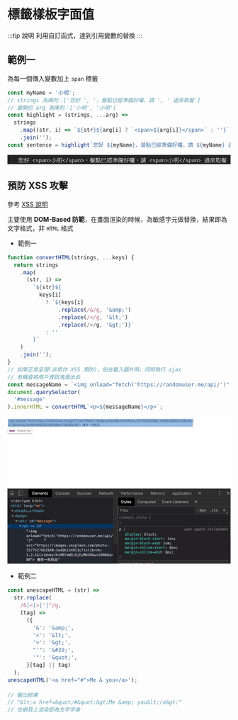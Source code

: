 # 標籤樣板字面值

:::tip 說明
利用自訂函式，達到引用變數的替換
:::

## 範例一

為每一個傳入變數加上 `span` 標籤

```js
const myName = '小明';
// strings 為陣列：['您好 ', '，餐點已經準備好囉，請 ', ' 過來取餐']
// 展開的 arg 為陣列：['小明', '小明']
const highlight = (strings, ...arg) =>
  strings
    .map((str, i) => `${str}${arg[i] ? `<span>${arg[i]}</span>` : ''}`)
    .join('');
const sentence = highlight`您好 ${myName}，餐點已經準備好囉，請 ${myName} 過來取餐`;
```

![輸出結果](./images/literals-span.jpg)

## 預防 XSS 攻擊

參考
[XSS 說明](https://forum.gamer.com.tw/Co.php?bsn=60292&sn=11267)

主要使用 **DOM-Based 防範**，在畫面渲染的時候，為敏感字元做替換，結果即為文字格式，非 `HTML` 格式

- 範例一

```js
function convertHTML(strings, ...keys) {
  return strings
    .map(
      (str, i) =>
        `${str}${
          keys[i]
            ? `${keys[i]
                .replace(/&/g, '&amp;')
                .replace(/</g, '&lt;')
                .replace(/>/g, '&gt;')}`
            : ''
        }`
    )
    .join('');
}
// 如果正常呈現(非用作 XSS 預防)，則在載入圖片時，同時執行 ajax
// 有機會將用戶資訊洩漏出去
const messageName = `<img onload="fetch('https://randomuser.me/api/')" />`;
document.querySelector(
  '#message'
).innerHTML = convertHTML`<p>${messageName}</p>`;
```

![輸出結果](./images/literals-xss.jpg)

- 範例二

```js
const unescapeHTML = (str) =>
  str.replace(
    /&|<|>|'|"/g,
    (tag) =>
      ({
        '&': '&amp;',
        '<': '&lt;',
        '>': '&gt;',
        "'": '&#39;',
        '"': '&quot;',
      }[tag] || tag)
  );
unescapeHTML('<a href="#">Me & you</a>');

// 輸出結果
// "&lt;a href=&quot;#&quot;&gt;Me &amp; you&lt;/a&gt;"
// 在網頁上渲染即為文字字串
```
